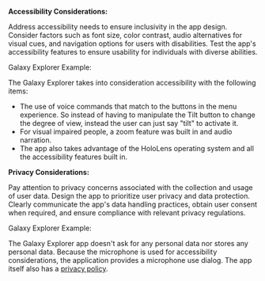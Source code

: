 **Accessibility Considerations:**

Address accessibility needs to ensure inclusivity in the app design. Consider factors such as font size, color contrast, audio alternatives for visual cues, and navigation options for users with disabilities. Test the app's accessibility features to ensure usability for individuals with diverse abilities.

Galaxy Explorer Example:

The Galaxy Explorer takes into consideration accessibility with the following items:

- The use of voice commands that match to the buttons in the menu experience. So instead of having to manipulate the Tilt button to change the degree of view, instead the user can just say "tilt" to activate it.
- For visual impaired people, a zoom feature was built in and audio narration.
- The app also takes advantage of the HoloLens operating system and all the accessibility features built in.

**Privacy Considerations:**

Pay attention to privacy concerns associated with the collection and usage of user data. Design the app to prioritize user privacy and data protection. Clearly communicate the app's data handling practices, obtain user consent when required, and ensure compliance with relevant privacy regulations.

Galaxy Explorer Example:

The Galaxy Explorer app doesn't ask for any personal data nor stores any personal data. Because the microphone is used for accessibility considerations, the application provides a microphone use dialog. The app itself also has a [privacy policy](https://www.microsoft.com/privacystatement).